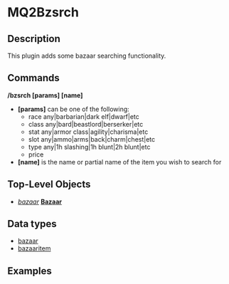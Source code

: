 # MQ2Bzsrch

## Description

This plugin adds some bazaar searching functionality.

## Commands

**/bzsrch \[params\] \[name\]**

* **\[params\]** can be one of the following:
  * race any\|barbarian\|dark elf\|dwarf\|etc
  * class any\|bard\|beastlord\|berserker\|etc
  * stat any\|armor class\|agility\|charisma\|etc
  * slot any\|ammo\|arms\|back\|charm\|chest\|etc
  * type any\|1h slashing\|1h blunt\|2h blunt\|etc
  * price  
* **\[name\]** is the name or partial name of the item you wish to search for

## Top-Level Objects

* [_bazaar_](mq2bzsrch-datatype-bazaar.md) [**Bazaar**](mq2bzsrch-tlo-bazaar.md)

## Data types

* [bazaar](mq2bzsrch-datatype-bazaar.md)
* [bazaaritem](mq2bzsrch-datatype-bazaaritem.md)

## Examples

